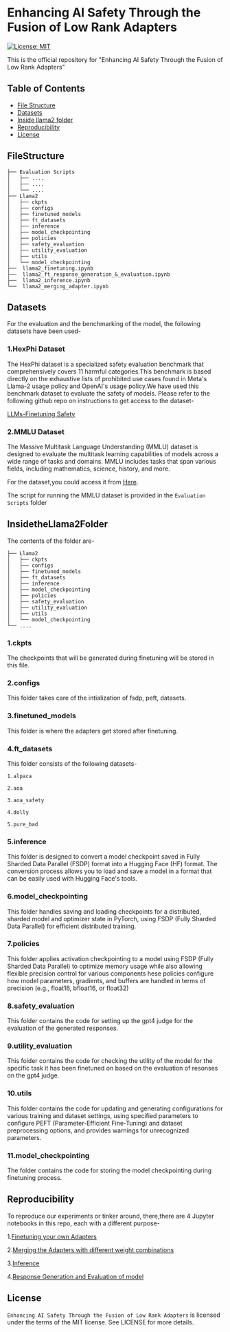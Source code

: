 # Enhancing AI Safety Through the Fusion of Low Rank Adapters



[![License: MIT](https://img.shields.io/badge/License-MIT-yellow.svg)](https://opensource.org/licenses/MIT)

This is the official repository for "Enhancing AI Safety Through the Fusion of Low Rank Adapters"




## Table of Contents

- [File Structure](#filestructure)
- [Datasets](#datasets)
- [Inside llama2 folder](#insidethellama2folder)
- [Reproducibility](#reproducibility)
- [License](#license)

## FileStructure

    ├── Evaluation Scripts
    │   ├── ....          
    │   ├── ....       
    │   └── ....
    ├── Llama2                  
    │   ├── ckpts         
    │   ├── configs         
    │   ├── finetuned_models
    │   ├── ft_datasets          
    │   ├── inference         
    │   ├── model_checkpointing                
    │   ├── policies        
    │   ├── safety_evaluation
    │   ├── utility_evaluation        
    │   ├── utils       
    │   └── model_checkpointing    
    ├──  llama2_finetuning.ipynb
    ├──  llama2_ft_response_generation_&_evaluation.ipynb
    ├──  llama2_inference.ipynb 
    └──  llama2_merging_adapter.ipynb
    


## Datasets

For the evaluation and the benchmarking of the model, the following datasets have been used-

### 1.HexPhi Dataset

The HexPhi dataset is a specialized safety evaluation benchmark that comprehensively covers 11 harmful categories.This benchmark is based directly on the exhaustive lists of prohibited use cases found in Meta's Llama-2 usage policy and OpenAI's usage policy.We have used this benchmark dataset to evaluate the safety of models.
Please refer to the following github repo on instructions to get access to the dataset-

[LLMs-Finetuning Safety](https://github.com/LLM-Tuning-Safety/LLMs-Finetuning-Safety)

###  2.MMLU Dataset

The Massive Multitask Language Understanding (MMLU) dataset is designed to evaluate the multitask learning capabilities of models across a wide range of tasks and domains. MMLU includes tasks that span various fields, including mathematics, science, history, and more.

For the dataset,you could access it from [Here](https://huggingface.co/datasets/cais/mmlu).

The script for running the MMLU dataset is provided in the `Evaluation Scripts` folder


## InsidetheLlama2Folder

The contents of the folder are-
    
    
    ├── Llama2                  
    │   ├── ckpts         
    │   ├── configs         
    │   ├── finetuned_models
    │   ├── ft_datasets          
    │   ├── inference         
    │   ├── model_checkpointing                
    │   ├── policies        
    │   ├── safety_evaluation
    │   ├── utility_evaluation        
    │   ├── utils       
    │   └── model_checkpointing    
    └── ....

### 1.ckpts
The checkpoints that will be generated during finetuning will be stored in this file.

### 2.configs
This folder takes care of the intialization of fsdp, peft, datasets.

### 3.finetuned_models
This folder is where the adapters get stored after finetuning.

### 4.ft_datasets

This folder consists of the following datasets-
  
    1.alpaca

    2.aoa

    3.aoa_safety

    4.dolly
    
    5.pure_bad

### 5.inference

This folder is designed to convert a model checkpoint saved in Fully Sharded Data Parallel (FSDP) format into a Hugging Face (HF) format. The conversion process allows you to load and save a model in a format that can be easily used with Hugging Face's tools.

### 6.model_checkpointing

This folder handles saving and loading checkpoints for a distributed, sharded model and optimizer state in PyTorch, using FSDP (Fully Sharded Data Parallel) for efficient distributed training.

### 7.policies

This folder applies activation checkpointing to a model using FSDP (Fully Sharded Data Parallel) to optimize memory usage while also allowing flexible precision control for various components 
hese policies configure how model parameters, gradients, and buffers are handled in terms of precision (e.g., float16, bfloat16, or float32)

### 8.safety_evaluation

This folder contains the code for setting up the gpt4 judge for the evaluation of the generated responses.

### 9.utility_evaluation

This folder contains the code for checking the utility of the model for the specific task it has been finetuned on based on the evaluation of resonses on the gpt4 judge.
 
### 10.utils

This folder contains the code for updating and generating configurations for various training and dataset settings, using specified parameters to configure PEFT (Parameter-Efficient Fine-Tuning) and dataset preprocessing options, and provides warnings for unrecognized parameters.

### 11.model_checkpointing

The folder contains the code for storing the model checkpointing during finetuning process.


## Reproducibility

To reproduce our experiments or tinker around, there,there are 4 Jupyter notebooks in this repo, each with a different purpose-

1.[Finetuning your own Adapters](llama2_finetuning.ipynb)

2.[Merging the Adapters with different weight combinations](llama2_merging_adapter.ipynb)

3.[Inference](llama2_inference.ipynb)

4.[Response Generation and Evaluation of model](llama2_ft_response_generation_&_evaluation.ipynb)


## License
`Enhancing AI Safety Through the Fusion of Low Rank Adapters` is licensed under the terms of the MIT license. See LICENSE for more details.

